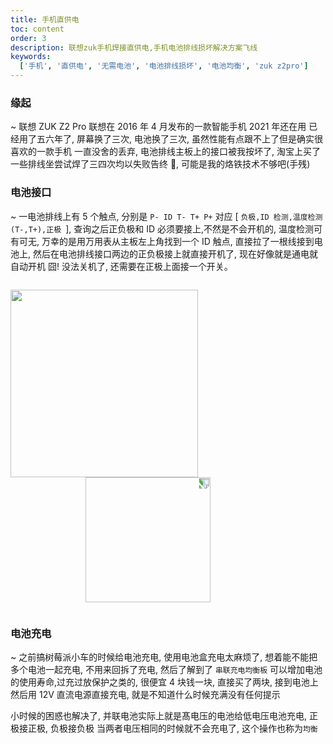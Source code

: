 ```yaml
---
title: 手机直供电
toc: content
order: 3
description: 联想zuk手机焊接直供电,手机电池排线损坏解决方案飞线
keywords:
  ['手机', '直供电', '无需电池', '电池排线损坏', '电池均衡', 'zuk z2pro']
---
```


### 缘起

~ 联想 ZUK Z2 Pro 联想在 2016 年 4 月发布的一款智能手机 2021 年还在用 已经用了五六年了, 屏幕换了三次, 电池换了三次, 虽然性能有点跟不上了但是确实很喜欢的一款手机
一直没舍的丢弃, 电池排线主板上的接口被我按坏了, 淘宝上买了一些排线坐尝试焊了三四次均以失败告终 🤕, 可能是我的烙铁技术不够吧(手残)

### 电池接口

~ 一电池排线上有 5 个触点, 分别是 `P- ID T- T+ P+` 对应 [ `负极,ID 检测,温度检测(T-,T+),正极 `], 查询之后正负极和 ID 必须要接上,不然是不会开机的, 温度检测可有可无, 万幸的是用万用表从主板左上角找到一个 ID 触点, 直接拉了一根线接到电池上, 然后在电池排线接口两边的正负极接上就直接开机了, 现在好像就是通电就自动开机 囧! 没法关机了, 还需要在正极上面接一个开关。

<code>
<img src="/images/id.png" style="width:300px;margin-left:0px">
<img src="/images/zukpower.png" style="transform: rotate(90deg);width:200px;margin-left:120px">

</code>

### 电池充电

~ 之前搞树莓派小车的时候给电池充电, 使用电池盒充电太麻烦了, 想着能不能把多个电池一起充电, 不用来回拆了充电, 然后了解到了 `串联充电均衡板` 可以增加电池的使用寿命,过充过放保护之类的, 很便宜 4 块钱一块, 直接买了两块, 接到电池上然后用 12V 直流电源直接充电, 就是不知道什么时候充满没有任何提示

小时候的困惑也解决了, 并联电池实际上就是髙电压的电池给低电压电池充电, 正极接正极, 负极接负极 当两者电压相同的时候就不会充电了, 这个操作也称为`均衡`
